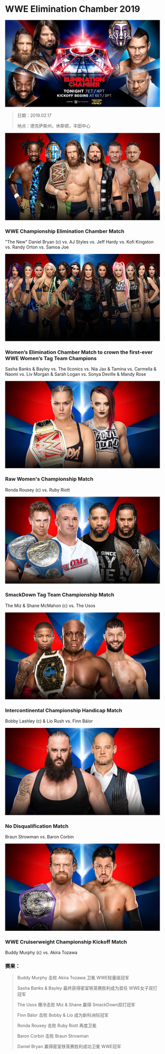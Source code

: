 # WWE Elimination Chamber 2019

![](MatchCard/0.jpg)

> 日期：2019.02.17 
>
> 地点：德克萨斯州，休斯顿，丰田中心

![](MatchCard/1.jpg)

### WWE Championship Elimination Chamber Match

"The New" Daniel Bryan (c) vs. AJ Styles vs. Jeff Hardy vs. Kofi Kingston vs. Randy Orton vs. Samoa Joe

![](MatchCard/2.jpg)

### Women’s Elimination Chamber Match to crown the first-ever WWE Women’s Tag Team Champions

Sasha Banks & Bayley vs. The IIconics vs. Nia Jax & Tamina vs. Carmella & Naomi vs. Liv Morgan & Sarah Logan vs. Sonya Deville & Mandy Rose

![](MatchCard/3.jpg)

### Raw Women's Championship Match

Ronda Rousey (c) vs. Ruby Riott

![](MatchCard/4.jpg)

### SmackDown Tag Team Championship Match

The Miz & Shane McMahon (c) vs. The Usos

![](MatchCard/5.jpg)

### Intercontinental Championship Handicap Match

Bobby Lashley (c) & Lio Rush vs. Finn Bálor

![](MatchCard/6.jpg)

### No Disqualification Match

Braun Strowman vs. Baron Corbin

![](MatchCard/7.jpg)

### WWE Cruiserweight Championship Kickoff Match

Buddy Murphy (c) vs. Akira Tozawa


### 赛果：
>
>Buddy Murphy 击败 Akira Tozawa 卫冕 WWE轻量级冠军
>
>Sasha Banks & Bayley 最终获得密室铁笼赛胜利成为首任 WWE女子双打冠军
>
>The Usos 爆冷击败 Miz & Shane 赢得 SmackDown双打冠军
>
>Finn Bálor 击败 Bobby & Lio 成为新科洲际冠军
>
>Ronda Rousey 击败 Ruby Riott 再度卫冕
>
>Baron Corbin 击败 Braun Strowman
>
>Daniel Bryan 赢得密室铁笼赛胜利成功卫冕 WWE冠军
